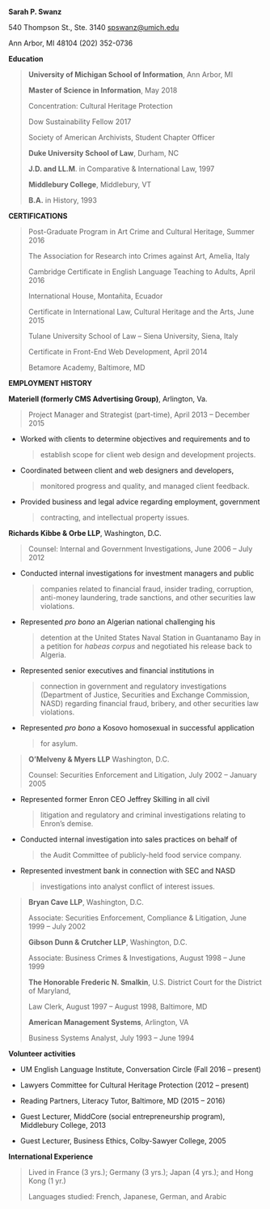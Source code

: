 **Sarah P. Swanz**

540 Thompson St., Ste. 3140 spswanz@umich.edu

Ann Arbor, MI 48104 (202) 352-0736

**Education**

> **University of Michigan School of Information**, Ann Arbor, MI
>
> **Master of Science in Information**, May 2018
>
> Concentration: Cultural Heritage Protection
>
> Dow Sustainability Fellow 2017
>
> Society of American Archivists, Student Chapter Officer
>
> **Duke University School of Law**, Durham, NC
>
> **J.D. and LL.M**. in Comparative & International Law, 1997
>
> **Middlebury College**, Middlebury, VT
>
> **B.A.** in History, 1993

**CERTIFICATIONS**

> Post-Graduate Program in Art Crime and Cultural Heritage, Summer 2016
>
> The Association for Research into Crimes against Art, Amelia, Italy
>
> Cambridge Certificate in English Language Teaching to Adults, April
> 2016
>
> International House, Montañita, Ecuador
>
> Certificate in International Law, Cultural Heritage and the Arts, June
> 2015
>
> Tulane University School of Law – Siena University, Siena, Italy
>
> Certificate in Front-End Web Development, April 2014
>
> Betamore Academy, Baltimore, MD

**EMPLOYMENT HISTORY**

**Materiell (formerly CMS Advertising Group)**, Arlington, Va.

> Project Manager and Strategist (part-time), April 2013 – December 2015

-   Worked with clients to determine objectives and requirements and to
    > establish scope for client web design and development projects.

-   Coordinated between client and web designers and developers,
    > monitored progress and quality, and managed client feedback.

-   Provided business and legal advice regarding employment, government
    > contracting, and intellectual property issues.

**Richards Kibbe & Orbe LLP**, Washington, D.C.

> Counsel: Internal and Government Investigations, June 2006 – July 2012

-   Conducted internal investigations for investment managers and public
    > companies related to financial fraud, insider trading, corruption,
    > anti-money laundering, trade sanctions, and other securities law
    > violations.

-   Represented *pro bono* an Algerian national challenging his
    > detention at the United States Naval Station in Guantanamo Bay in
    > a petition for *habeas corpus* and negotiated his release back to
    > Algeria.

-   Represented senior executives and financial institutions in
    > connection in government and regulatory investigations (Department
    > of Justice, Securities and Exchange Commission, NASD) regarding
    > financial fraud, bribery, and other securities law violations.

-   Represented *pro bono* a Kosovo homosexual in successful application
    > for asylum.

> **O’Melveny & Myers LLP** Washington, D.C.
>
> Counsel: Securities Enforcement and Litigation, July 2002 – January
> 2005

-   Represented former Enron CEO Jeffrey Skilling in all civil
    > litigation and regulatory and criminal investigations relating to
    > Enron’s demise.

-   Conducted internal investigation into sales practices on behalf of
    > the Audit Committee of publicly-held food service company.

-   Represented investment bank in connection with SEC and NASD
    > investigations into analyst conflict of interest issues.

> **Bryan Cave LLP**, Washington, D.C.
>
> Associate: Securities Enforcement, Compliance & Litigation, June 1999
> – July 2002
>
> **Gibson Dunn & Crutcher LLP**, Washington, D.C.
>
> Associate: Business Crimes & Investigations, August 1998 – June 1999
>
> **The Honorable Frederic N. Smalkin**, U.S. District Court for the
> District of Maryland,
>
> Law Clerk, August 1997 – August 1998, Baltimore, MD
>
> **American Management Systems**, Arlington, VA
>
> Business Systems Analyst, July 1993 – June 1994

**Volunteer activities**

-   UM English Language Institute, Conversation Circle (Fall 2016 –
    present)

-   Lawyers Committee for Cultural Heritage Protection (2012 – present)

-   Reading Partners, Literacy Tutor, Baltimore, MD (2015 – 2016)

-   Guest Lecturer, MiddCore (social entrepreneurship program),
    Middlebury College, 2013

-   Guest Lecturer, Business Ethics, Colby-Sawyer College, 2005

**International Experience**

> Lived in France (3 yrs.); Germany (3 yrs.); Japan (4 yrs.); and Hong
> Kong (1 yr.)
>
> Languages studied: French, Japanese, German, and Arabic
